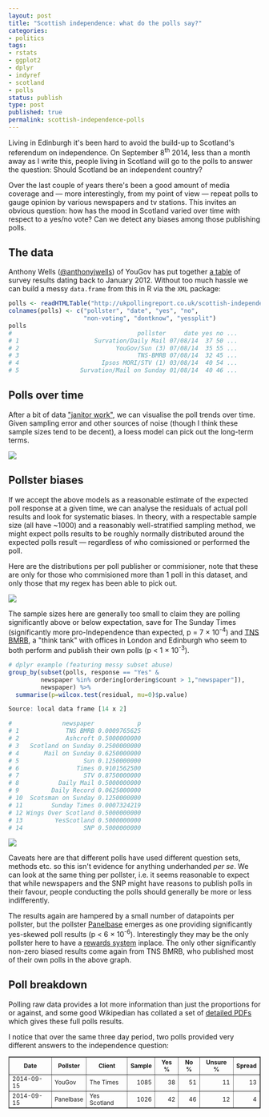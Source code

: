 ```yaml
---
layout: post
title: "Scottish independence: what do the polls say?"
categories:
- politics
tags:
- rstats
- ggplot2
- dplyr
- indyref
- scotland
- polls
status: publish
type: post
published: true
permalink: scottish-independence-polls
---
```


Living in Edinburgh it's been hard to avoid the build-up to Scotland's referendum on independence. On September 8<sup>th</sup> 2014, less than a month away as I write this, people living in Scotland will go to the polls to answer the question: Should Scotland be an independent country?

Over the last couple of years there's been a good amount of media coverage and &mdash; more interestingly, from my point of view &mdash; repeat polls to gauge opinion by various newspapers and tv stations. This invites an obvious question: how has the mood in Scotland varied over time with respect to a yes/no vote? Can we detect any biases among those publishing polls.

## The data

Anthony Wells ([@anthonyjwells](https://twitter.com/anthonyjwells)) of YouGov has put together [a table](http://ukpollingreport.co.uk/scottish-independence-referendum) of survey results dating back to January 2012. Without too much hassle we can build a messy `data.frame` from this in R via the `XML` package:

```r
polls <- readHTMLTable("http://ukpollingreport.co.uk/scottish-independence-referendum", skip.rows=1)[[1]]
colnames(polls) <- c("pollster", "date", "yes", "no",
                     "non-voting", "dontknow", "yessplit")
polls
#                                   pollster     date yes no ...
# 1                     Survation/Daily Mail 07/08/14  37 50 ...
# 2                           YouGov/Sun (3) 07/08/14  35 55 ...
# 3                                 TNS-BMRB 07/08/14  32 45 ...  
# 4                       Ipsos MORI/STV (1) 03/08/14  40 54 ...
# 5                 Survation/Mail on Sunday 01/08/14  40 46 ...
```

## Polls over time

After a bit of data ["janitor work"](http://www.nytimes.com/2014/08/18/technology/for-big-data-scientists-hurdle-to-insights-is-janitor-work.html), we can visualise the poll trends over time. Given sampling error and other sources of noise (though I think these sample sizes tend to be decent), a loess model can pick out the long-term terms.

<a href="{{ site.baseurl }}/img/indyref_trends.png" target="_blank">
<img class="imgfull" src="{{ site.baseurl }}/img/indyref_trends_thumb.png" />
</a>

## Pollster biases

If we accept the above models as a reasonable estimate of the expected poll response at a given time, we can analyse the residuals of actual poll results and look for systematic biases. In theory, with a respectable sample size (all have ~1000) and a reasonably well-stratified sampling method, we might expect polls results to be roughly normally distributed around the expected polls result &mdash; regardless of who comissioned or performed the poll.

Here are the distributions per poll publisher or commisioner, note that these are only for those who commisioned more than 1 poll in this dataset, and only those that my regex has been able to pick out.

<a href="{{ site.baseurl }}/img/indyref_YesBiasNewspapers.png" target="_blank">
<img class="imgfull" src="{{ site.baseurl }}/img/indyref_YesBiasNewspapers_thumb.png" />
</a>

The sample sizes here are generally too small to claim they are polling significantly above or below expectation, save for The Sunday Times (significantly more pro-Independence than expected, p = 7 &times; 10<sup>-4</sup>) and [TNS BMRB](http://www.tns-bmrb.co.uk/home), a "think tank" with offices in London and Edinburgh who seem to both perform and publish their own polls (p < 1 &times; 10<sup>-3</sup>).

```r
# dplyr example (featuring messy subset abuse)
group_by(subset(polls, response == "Yes" &
         newspaper %in% ordering[ordering$count > 1,"newspaper"]),
         newspaper) %>%
  summarise(p=wilcox.test(residual, mu=0)$p.value)

Source: local data frame [14 x 2]

#              newspaper            p
# 1             TNS BMRB 0.0009765625
# 2             Ashcroft 0.5000000000
# 3   Scotland on Sunday 0.2500000000
# 4       Mail on Sunday 0.6250000000
# 5                  Sun 0.1250000000
# 6                Times 0.9101562500
# 7                  STV 0.8750000000
# 8           Daily Mail 0.5000000000
# 9         Daily Record 0.0625000000
# 10  Scotsman on Sunday 0.1250000000
# 11        Sunday Times 0.0007324219
# 12 Wings Over Scotland 0.5000000000
# 13         YesScotland 0.5000000000
# 14                 SNP 0.5000000000

```

<a href="{{ site.baseurl }}/img/indyref_YesBiasPollsters.png" target="_blank">
<img class="imgright" src="{{ site.baseurl }}/img/indyref_YesBiasPollsters_tiny.png" />
</a>

Caveats here are that different polls have used different question sets, methods etc. so this isn't evidence for anything underhanded _per se_. We can look at the same thing per pollster, i.e. it seems reasonable to expect that while newspapers and the SNP might have reasons to publish polls in their favour, people conducting the polls should generally be more or less indifferently.

The results again are hampered by a small number of datapoints per pollster, but  the pollster [Panelbase](https://www.panelbase.net/index.aspx) emerges as one providing significantly yes-skewed poll results (p < 6 &times; 10<sup>-6</sup>). Interestingly they may be the only pollster here to have a [rewards system](https://www.panelbase.net/rewards.aspx) inplace. The only other significantly non-zero biased results come again from TNS BMRB, who published most of their own polls in the above graph.

## Poll breakdown

Polling raw data provides a lot more information than just the proportions for or against, and some good Wikipedian has collated a set of [detailed PDFs](https://en.wikipedia.org/wiki/Opinion_polling_for_the_Scottish_independence_referendum,_2014#2014) which gives these full polls results.

I notice that over the same three day period, two polls provided very different answers to the independence question:

<TABLE border=1 style="font-size: smaller;">
<TR> <TH> Date </TH> <TH> Pollster </TH> <TH> Client </TH> <TH> Sample</TH> <TH> Yes % </TH> <TH> No % </TH> <TH> Unsure % </TH> <TH> Spread </TH>  </TR>
  <TR> <TD> 2014-09-15 </TD> <TD> YouGov </TD> <TD> The Times </TD> <TD align="right"> 1085 </TD> <TD align="right"> 38 </TD> <TD align="right"> 51 </TD> <TD align="right"> 11 </TD> <TD align="right"> 13 </TD> </TR>
  <TR> <TD> 2014-09-15 </TD> <TD> Panelbase </TD> <TD> Yes Scotland </TD> <TD align="right"> 1026 </TD> <TD align="right"> 42 </TD> <TD align="right"> 46 </TD> <TD align="right"> 12 </TD> <TD align="right"> 4 </TD> </TR>
   </TABLE>
